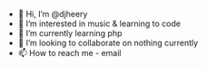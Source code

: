 - 👋 Hi, I’m @djheery
- 👀 I’m interested in music & learning to code
- 🌱 I’m currently learning php
- 💞️ I’m looking to collaborate on nothing currently
- 📫 How to reach me - email

<!---
djheery/djheery is a ✨ special ✨ repository because its `README.md` (this file) appears on your GitHub profile.
You can click the Preview link to take a look at your changes.
--->
